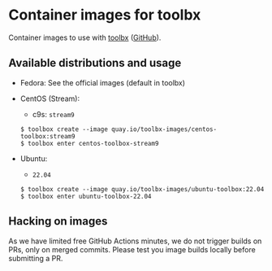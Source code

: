 # Container images for toolbx

Container images to use with [toolbx](https://containertoolbx.org/)
([GitHub](https://github.com/containers/toolbox)).

## Available distributions and usage

- Fedora: See the official images (default in toolbx)

- CentOS (Stream):
  - c9s: `stream9`
  ```
  $ toolbox create --image quay.io/toolbx-images/centos-toolbox:stream9
  $ toolbox enter centos-toolbox-stream9
  ```

- Ubuntu:
  - `22.04`
  ```
  $ toolbox create --image quay.io/toolbx-images/ubuntu-toolbox:22.04
  $ toolbox enter ubuntu-toolbox-22.04
  ```

## Hacking on images

As we have limited free GitHub Actions minutes, we do not trigger builds on
PRs, only on merged commits. Please test you image builds locally before
submitting a PR.
